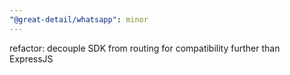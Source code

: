 ```yaml
---
"@great-detail/whatsapp": minor
---
```


refactor: decouple SDK from routing for compatibility further than ExpressJS
